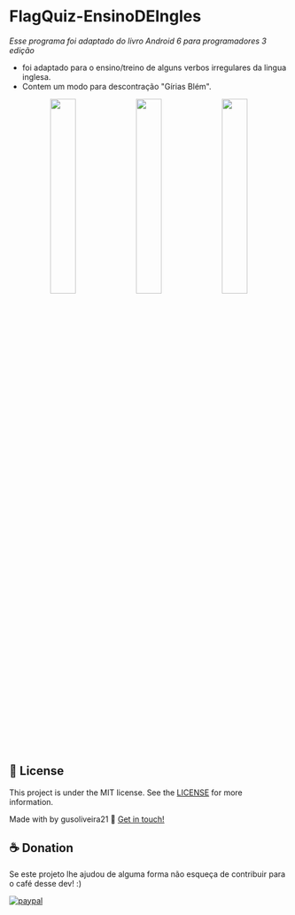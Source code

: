 # FlagQuiz-EnsinoDEIngles
 <i>Esse programa foi adaptado do livro Android 6 para programadores 3 edição</i>
 <ul>
 <li>foi adaptado para o ensino/treino de alguns verbos irregulares da lingua inglesa.</li>
 <li>Contem um modo para descontração "Gírias Blém".</li>
</ul>

<p align="center">
    <img src='https://user-images.githubusercontent.com/42920754/81047038-23d4fe80-8ea9-11ea-9af1-aa24d55f28ef.jpg' width='30%'>
    <img src='https://user-images.githubusercontent.com/42920754/81047054-2afc0c80-8ea9-11ea-903e-08523f6e3809.jpg' width='30%'>
    <img src='https://user-images.githubusercontent.com/42920754/81047060-2f282a00-8ea9-11ea-8ec1-d22f7669c68e.jpg' width='30%'>
<p/>



## :memo: License

This project is under the MIT license. See the [LICENSE](https://github.com/gusoliveira21/FlagQuiz-EnsinoDEIngles/blob/master/LICENSE) for more information.

Made with by gusoliveira21 :wave: [Get in touch!](https://www.linkedin.com/in/gustavo-dami%C3%A3o-magina-de-oliveira-492b0015b/)



## ☕ Donation

Se este projeto lhe ajudou de alguma forma não esqueça de contribuir para o café desse dev! :)

[![paypal](https://www.paypalobjects.com/en_US/i/btn/btn_donateCC_LG.gif)](https://www.paypal.com/cgi-bin/webscr?cmd=_s-xclick&hosted_button_id=P87GHQLSDSJU2&source=url)
